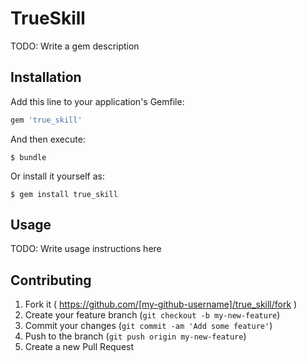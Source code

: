 # TrueSkill

TODO: Write a gem description

## Installation

Add this line to your application's Gemfile:

```ruby
gem 'true_skill'
```

And then execute:

    $ bundle

Or install it yourself as:

    $ gem install true_skill

## Usage

TODO: Write usage instructions here

## Contributing

1. Fork it ( https://github.com/[my-github-username]/true_skill/fork )
2. Create your feature branch (`git checkout -b my-new-feature`)
3. Commit your changes (`git commit -am 'Add some feature'`)
4. Push to the branch (`git push origin my-new-feature`)
5. Create a new Pull Request
